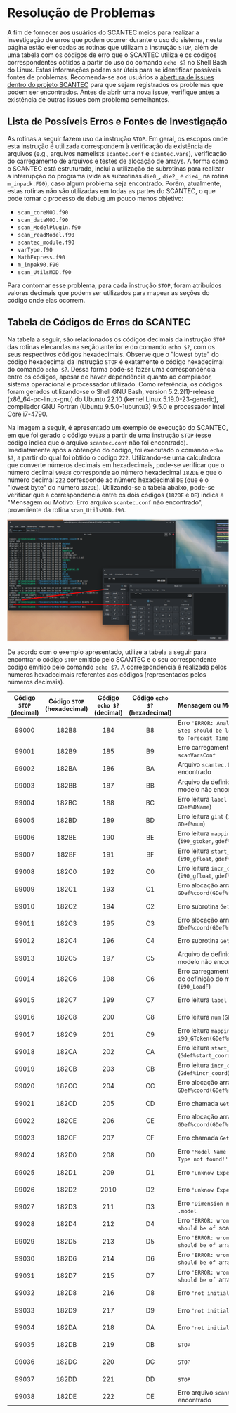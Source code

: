 # Resolução de Problemas

A fim de fornecer aos usuários do SCANTEC meios para realizar a investigação de erros que podem ocorrer durante o uso do sistema, nesta página estão elencadas as rotinas que utilizam a instrução `STOP`, além de uma tabela com os códigos de erro que o SCANTEC utiliza e os códigos correspondentes obtidos a partir do uso do comando `echo $?` no Shell Bash do Linux. Estas informações podem ser úteis para se identificar possíveis fontes de problemas. Recomenda-se aos usuários a [abertura de issues dentro do projeto SCANTEC](https://github.com/GAM-DIMNT-CPTEC/SCANTEC/issues) para que sejam registrados os problemas que podem ser encontrados. Antes de abrir uma nova issue, verifique antes a existência de outras issues com problema semelhantes.

## Lista de Possíveis Erros e Fontes de Investigação

As rotinas a seguir fazem uso da instrução `STOP`. Em geral, os escopos onde esta instrução é utilizada correspondem à verificação da existência de arquivos (e.g., arquivos namelists `scantec.conf` e `scantec.vars`), verificação do carregamento de arquivos e testes de alocação de arrays. A forma como o SCANTEC está estruturado, inclui a utilização de subrotinas para realizar a interrupção do programa (vide as subrotinas `die0_`, `die2_` e `die4_` na rotina `m_inpack.F90`), caso algum problema seja encontrado. Porém, atualmente, estas rotinas não são utilizadas em todas as partes do SCANTEC, o que pode tornar o processo de debug um pouco menos objetivo: 

* `scan_coreMOD.f90`
* `scan_dataMOD.f90`
* `scan_ModelPlugin.f90`
* `scan_readModel.f90`
* `scantec_module.f90`
* `varType.f90`
* `MathExpress.f90`
* `m_inpak90.F90`
* `scan_UtilsMOD.f90`

Para contornar esse problema, para cada instrução `STOP`, foram atribuídos valores decimais que podem ser utilizados para mapear as seções do código onde elas ocorrem.

## Tabela de Códigos de Erros do SCANTEC

Na tabela a seguir, são relacionados os códigos decimais da instrução `STOP` das rotinas elecandas na seção anterior e do comando `echo $?`, com os seus respectivos códigos hexadecimais. Observe que o "lowest byte" do código hexadecimal da instrução `STOP` é exatamente o código hexadecimal do comando `echo $?`. Dessa forma pode-se fazer uma correspondência entre os códigos, apesar de haver dependência quanto ao compilador, sistema operacional e processador utilizado. Como referência, os códigos foram gerados utilizando-se o Shell GNU Bash, version 5.2.2(1)-release (x86_64-pc-linux-gnu) do Ubuntu 22.10 (kernel Linux 5.19.0-23-generic), compilador GNU Fortran (Ubuntu 9.5.0-1ubuntu3) 9.5.0 e processador Intel Core i7-4790.

Na imagem a seguir, é apresentado um exemplo de execução do SCANTEC, em que foi gerado o código `99038` a partir de uma instrução `STOP` (esse código indica que o arquivo `scantec.conf` não foi encontrado). Imediatamente após a obtenção do código, foi executado o comando `echo $?`, a partir do qual foi obtido o código `222`. Utilizando-se uma calculadora que converte números decimais em hexadecimais, pode-se verificar que o número decimal `99038` corresponde ao número hexadecimal `182DE` e que o número decimal `222` corresponde ao número hexadecimal `DE` (que é o "lowest byte" do número `182DE`). Utilizando-se a tabela abaixo, pode-se verificar que a correspondência entre os dois códigos (`182DE` e `DE`) indica a "Mensagem ou Motivo: Erro arquivo `scantec.conf`  não encontrado", proveniente da rotina `scan_UtilsMOD.f90`.

![Exemplo Conversão Códigos](./imgs/codigos_scantec.png)

De acordo com o exemplo apresentado, utilize a tabela a seguir para encontrar o código `STOP` emitido pelo SCANTEC e o seu correspondente código emitido pelo comando `echo $?`. A correspondência é realizada pelos números hexadecimais referentes aos códigos (representados pelos números decimais).

| Código `STOP` (decimal) | Código `STOP` (hexadecimal) | Código `echo $?` (decimal) | Código `echo $?` (hexadecimal) | Mensagem ou Motivo                                                               | Função/Subrotina/Rotina                        |
|:---:                    |:---:                        |:---:                       |:---:                           |:---                                                                              |:---                                            |
|  99000                  | 182B8                       | 184                        | B8                             | Erro `'ERROR: Analisys Time Step should be less or equal to Forecast Time Step'` | rotina `scan_coreMOD.f90`                      |
|  99001                  | 182B9                       | 185                        | B9                             | Erro carregamento `scanVarsConf`                                                 | subrotina `data_config` em `scan_dataMOD.f90`  |
|  99002                  | 182BA                       | 186                        | BA                             | Arquivo `scantec.table` não encontrado                                           | rotina `scan_ModelPlugin.f90`                  |
|  99003                  | 182BB                       | 187                        | BB                             | Arquivo de definição do modelo não encontrado                                    | rotina `scan_ModelPlugin.f90`                  |
|  99004                  | 182BC                       | 188                        | BC                             | Erro leitura `label` (`i90_label`, `GDef%DName`)                                 | rotina `scan_ModelPlugin.f90`                  |
|  99005                  | 182BD                       | 189                        | BD                             | Erro leitura `gint` (`i90_gint`, `GDef%num`)                                     | rotina `scan_ModelPlugin.f90`                  |
|  99006                  | 182BE                       | 190                        | BE                             | Erro leitura `mapping` (`i90_gtoken`, `gdef%mapping`)                            | rotina `scan_ModelPlugin.f90`                  |
|  99007                  | 182BF                       | 191                        | BF                             | Erro leitura `start_coord` (`i90_gfloat`, `gdef%start_coord`)                    | rotina `scan_ModelPlugin.f90`                  |
|  99008                  | 182C0                       | 192                        | C0                             | Erro leitura `incr_coord` (`i90_gfloat`, `gdef%incr_coord`)                      | rotina `scan_ModelPlugin.f90`                  |
|  99009                  | 182C1                       | 193                        | C1                             | Erro alocação array `GDef%coord(GDef%num)`                                       | rotina `scan_ModelPlugin.f90`                  |
|  99010                  | 182C2                       | 194                        | C2                             | Erro subrotina `GetLinCoords`                                                    | rotina `scan_ModelPlugin.f90`                  |
|  99011                  | 182C3                       | 195                        | C3                             | Erro alocação array `GDef%coord(GDef%num)`                                       | rotina `scan_ModelPlugin.f90`                  |
|  99012                  | 182C4                       | 196                        | C4                             | Erro subrotina `GetLevelsCoord`                                                  | rotina `scan_ModelPlugin.f90`                  | 
|  99013                  | 182C5                       | 197                        | C5                             | Arquivo de definição do modelo não encontrado                                    | rotina `scan_readModel.f90`                    |
|  99014                  | 182C6                       | 198                        | C6                             | Erro carregamento do arquivo de definição do modelo (`i90_LoadF`)                | rotina `scan_readModel.f90`                    |
|  99015                  | 182C7                       | 199                        | C7                             | Erro leitura `label` (`i90_label`)                                               | subrotina `GetDef` em `scan_readModel.f90`     |
|  99016                  | 182C8                       | 200                        | C8                             | Erro leitura `num` (`GDef%num`)                                                  | subrotina `GetDef` em `scan_readModel.f90`     |
|  99017                  | 182C9                       | 201                        | C9                             | Erro leitura `mapping` `i90_GToken(GDef%mapping,ierr)`                           | subrotina `GetDef` em `scan_readModel.f90`     |
|  99018                  | 182CA                       | 202                        | CA                             | Erro leitura `start_coord` (`Gdef%start_coord`)                                  | subrotina `GetDef` em `scan_readModel.f90`     |
|  99019                  | 182CB                       | 203                        | CB                             | Erro leitura `incr_coord` (`Gdef%incr_coord`)                                    | subrotina `GetDef` em `scan_readModel.f90`     |
|  99020                  | 182CC                       | 204                        | CC                             | Erro alocação array `GDef%coord(GDef%num)`                                       | subrotina `GetDef` em `scan_readModel.f90`     |
|  99021                  | 182CD                       | 205                        | CD                             | Erro chamada `GetLinCoords`                                                      | subrotina `GetDef` em `scan_readModel.f90`     |
|  99022                  | 182CE                       | 206                        | CE                             | Erro alocação array `GDef%coord(GDef%num)`                                       | subrotina `GetDef` em `scan_readModel.f90`     |
|  99023                  | 182CF                       | 207                        | CF                             | Erro chamada `GetLevelsCoord`                                                    | subrotina `GetDef` em `scan_readModel.f90`     |
|  99024                  | 182D0                       | 208                        | D0                             | Erro `'Model Name or Model Type not found!'`                                     | função `getModel_` em `scantec_module.f90`     |
|  99025                  | 182D1                       | 209                        | D1                             | Erro `'unknow Experient Name'`                                                   | função `getField_` em `scantec_module.f90`     |
|  99026                  | 182D2                       | 2010                       | D2                             | Erro `'unknow Experiment Name'`,                                                 | função `getBitMap_` em `scantec_module.f90`    |
|  99027                  | 182D3                       | 211                        | D3                             | Erro `'Dimension not found in' .model`                                           | função `getDimVec_` em `scantec_module.f90`    |
|  99028                  | 182D4                       | 212                        | D4                             | Erro `'ERROR: wrong type, should be of `scalar` type '`                          | subrotina `get0d` em `varType.f90`             |
|  99029                  | 182D5                       | 213                        | D5                             | Erro `'ERROR: wrong type, should be of `array1D` type '`                         | subrotina `get1d` em `varType.f90`             |
|  99030                  | 182D6                       | 214                        | D6                             | Erro `'ERROR: wrong type, should be of `array1D` type '`                         | subrotina `get2d` em `varType.f90`             |
|  99031                  | 182D7                       | 215                        | D7                             | Erro `'ERROR: wrong type, should be of `array1D` type '`                         | subrotina `get3d` em `varType.f90`             |
|  99032                  | 182D8                       | 216                        | D8                             | Erro `'not initialized'`                                                         | subrotina `infix2postfix` em `MathExpress.f90` |
|  99033                  | 182D9                       | 217                        | D9                             | Erro `'not initialized'`                                                         | subrotina `evalPostFixS_` em `MathExpress.f90` |
|  99034                  | 182DA                       | 218                        | DA                             | Erro `'not initialized'`                                                         | subrotina `evalPostfixA_` em `MathExpress.f90` |
|  99035                  | 182DB                       | 219                        | DB                             | `STOP`                                                                           | subrotina `die0_` em `m_inpack.F90`            |
|  99036                  | 182DC                       | 220                        | DC                             | `STOP`                                                                           | subrotina `die2_` em `m_inpack.F90`            |
|  99037                  | 182DD                       | 221                        | DD                             | `STOP`                                                                           | subrotina `die4_` em `m_inpack.F90`            |
|  99038                  | 182DE                       | 222                        | DE                             | Erro arquivo `scantec.conf` não encontrado                                       | rotina `scan_UtilsMOD.f90`                     |
